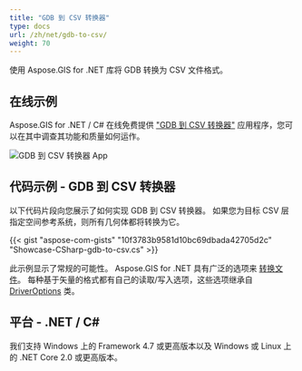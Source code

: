 ```yaml
---
title: "GDB 到 CSV 转换器"
type: docs
url: /zh/net/gdb-to-csv/
weight: 70
---
```


使用 Aspose.GIS for .NET 库将 GDB 转换为 CSV 文件格式。

## **在线示例**

Aspose.GIS for .NET / C# 在线免费提供 ["GDB 到 CSV 转换器"](https://products.aspose.app/gis/conversion/gdb-to-csv) 应用程序，您可以在其中调查其功能和质量如何运作。

![GDB 到 CSV 转换器 App](conversion.png)

## **代码示例 - GDB 到 CSV 转换器**

以下代码片段向您展示了如何实现 GDB 到 CSV 转换器。 如果您为目标 CSV 层指定空间参考系统，则所有几何体都将转换为它。 

{{< gist "aspose-com-gists" "10f3783b9581d10bc69dbada42705d2c" "Showcase-CSharp-gdb-to-csv.cs" >}}

此示例显示了常规的可能性。 Aspose.GIS for .NET 具有广泛的选项来 [转换文件](https://docs.aspose.com/gis/net/vector-layers/)。 每种基于矢量的格式都有自己的读取/写入选项，这些选项继承自 [DriverOptions](https://reference.aspose.com/gis/net/aspose.gis/driveroptions) 类。

## **平台 - .NET / C#**

我们支持 Windows 上的 Framework 4.7 或更高版本以及 Windows 或 Linux 上的 .NET Core 2.0 或更高版本。
